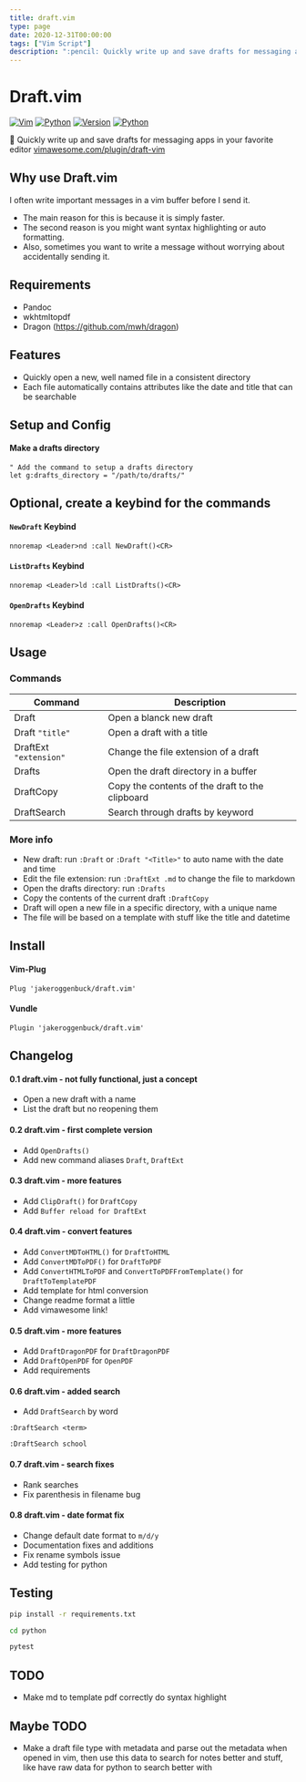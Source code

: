 ```yaml
---
title: draft.vim
type: page
date: 2020-12-31T00:00:00
tags: ["Vim Script"]
description: ":pencil: Quickly write up and save drafts for messaging apps in your favorite editor. Save notes, code examples, or homework assignments."
---
```


# Draft.vim

[![Vim](https://img.shields.io/badge/Vim-%2311AB00.svg?logo=vim&logoColor=white&style=for-the-badge)](https://vimawesome.com/plugin/draft-vim)
[![Python](https://img.shields.io/badge/Python-3776AB?style=for-the-badge&logo=python&logoColor=white)](https://github.com/JakeRoggenbuck?tab=repositories&q=&type=&language=python&sort=stargazers)
[![Version](https://img.shields.io/badge/v0.8-blue?style=for-the-badge)](#)
[![Python](https://img.shields.io/github/actions/workflow/status/jakeroggenbuck/draft.vim/python.yml?branch=main&style=for-the-badge)](https://github.com/JakeRoggenbuck/draft.vim/actions)

:pencil: Quickly write up and save drafts for messaging apps in your favorite editor [vimawesome.com/plugin/draft-vim](https://vimawesome.com/plugin/draft-vim)

## Why use Draft.vim

I often write important messages in a vim buffer before I send it.

- The main reason for this is because it is simply faster.
- The second reason is you might want syntax highlighting or auto formatting.
- Also, sometimes you want to write a message without worrying about accidentally sending it.

## Requirements

- Pandoc
- wkhtmltopdf
- Dragon (https://github.com/mwh/dragon)

## Features

- Quickly open a new, well named file in a consistent directory
- Each file automatically contains attributes like the date and title that can be searchable

## Setup and Config

#### Make a drafts directory

```vim
" Add the command to setup a drafts directory
let g:drafts_directory = "/path/to/drafts/"
```

## Optional, create a keybind for the commands

#### `NewDraft` Keybind

```vim
nnoremap <Leader>nd :call NewDraft()<CR>
```

#### `ListDrafts` Keybind

```vim
nnoremap <Leader>ld :call ListDrafts()<CR>
```

#### `OpenDrafts` Keybind

```vim
nnoremap <Leader>z :call OpenDrafts()<CR>
```

## Usage

### Commands

| Command                | Description                                     |
| ---------------------- | ----------------------------------------------- |
| Draft                  | Open a blanck new draft                         |
| Draft `"title"`        | Open a draft with a title                       |
| DraftExt `"extension"` | Change the file extension of a draft            |
| Drafts                 | Open the draft directory in a buffer            |
| DraftCopy              | Copy the contents of the draft to the clipboard |
| DraftSearch            | Search through drafts by keyword                |

### More info

- New draft: run `:Draft` or `:Draft "<Title>"` to auto name with the date and time
- Edit the file extension: run `:DraftExt .md` to change the file to markdown
- Open the drafts directory: run `:Drafts`
- Copy the contents of the current draft `:DraftCopy`
- Draft will open a new file in a specific directory, with a unique name
- The file will be based on a template with stuff like the title and datetime

## Install

#### Vim-Plug

```vim
Plug 'jakeroggenbuck/draft.vim'
```

#### Vundle

```vim
Plugin 'jakeroggenbuck/draft.vim'
```

## Changelog

#### 0.1 draft.vim - not fully functional, just a concept

- Open a new draft with a name
- List the draft but no reopening them

#### 0.2 draft.vim - first complete version

- Add `OpenDrafts()`
- Add new command aliases `Draft`, `DraftExt`

#### 0.3 draft.vim - more features

- Add `ClipDraft()` for `DraftCopy`
- Add `Buffer reload for DraftExt`

#### 0.4 draft.vim - convert features

- Add `ConvertMDToHTML()` for `DraftToHTML`
- Add `ConvertMDToPDF()` for `DraftToPDF`
- Add `ConvertHTMLToPDF` and `ConvertToPDFFromTemplate()` for `DraftToTemplatePDF`
- Add template for html conversion
- Change readme format a little
- Add vimawesome link!

#### 0.5 draft.vim - more features

- Add `DraftDragonPDF` for `DraftDragonPDF`
- Add `DraftOpenPDF` for `OpenPDF`
- Add requirements

#### 0.6 draft.vim - added search

- Add `DraftSearch` by word

```
:DraftSearch <term>

:DraftSearch school
```

#### 0.7 draft.vim - search fixes

- Rank searches
- Fix parenthesis in filename bug

#### 0.8 draft.vim - date format fix

- Change default date format to `m/d/y`
- Documentation fixes and additions
- Fix rename symbols issue
- Add testing for python

## Testing

```sh
pip install -r requirements.txt
```

```sh
cd python

pytest
```

## TODO

- Make md to template pdf correctly do syntax highlight

## Maybe TODO

- Make a draft file type with metadata and parse out the metadata when opened in vim, then use this data to search for notes better and stuff, like have raw data for python to search better with
